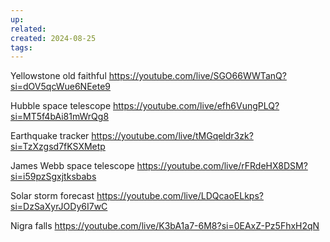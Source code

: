 ```yaml
---
up: 
related: 
created: 2024-08-25
tags:
---
```


Yellowstone old faithful
https://youtube.com/live/SGO66WWTanQ?si=dOV5qcWue6NEete9

Hubble space telescope 
https://youtube.com/live/efh6VungPLQ?si=MT5f4bAi81mWrQg8

 Earthquake tracker
https://youtube.com/live/tMGqeldr3zk?si=TzXzgsd7fKSXMetp

James Webb space telescope
https://youtube.com/live/rFRdeHX8DSM?si=i59pzSgxjtksbabs

Solar storm forecast
https://youtube.com/live/LDQcaoELkps?si=DzSaXyrJODy6I7wC

Nigra falls
https://youtube.com/live/K3bA1a7-6M8?si=0EAxZ-Pz5FhxH2qN
